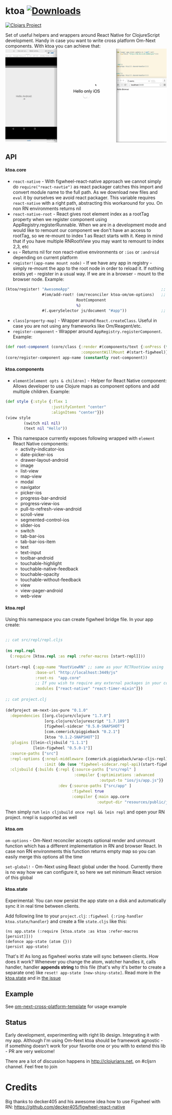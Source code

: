 # ktoa [![Downloads](https://jarkeeper.com/artemyarulin/ktoa/downloads.svg)](https://jarkeeper.com/artemyarulin/ktoa)
[![Clojars Project](http://clojars.org/ktoa/latest-version.svg)](http://clojars.org/ktoa)

Set of useful helpers and wrappers around React Native for ClojureScript development. Handy in case you want to write cross platform Om-Next components. With ktoa you can achieve that: ![om-next-cross-platform-sync-state](om-next-cross-platform-sync-state.gif)

## API

#### ktoa.core

- `react-native` - With figwheel-react-native approach we cannot simply do `require("react-navtie")` as react packager catches this import and convert module name to the full path. As we download new files and `eval` it by ourselves we avoid react packager. This variable requires `react-native` with a right path, abstracting this workaround for you. On non RN environments returns nil
- `react-native-root` - React gives root element index as a rootTag property when we register component using AppRegistry.registerRunnable. When we are in a development mode and would like to remount our component we don't have an access to rootTag, so we re-mount to index 1 as React starts with it. Keep in mind that if you have multiple RNRootView you may want to remount to index 2,3, etc
- `os` - Returns nil for non react-native environments or `:ios` or `:android` depending on current platform
- `register!(app-name mount node)` - If we have any app in registry - simply re-mount the app to the root node in order to reload it. If nothing exists yet - register in a usual way. If we are in a browser - mount to the browser node. Example:
``` clojure
(ktoa/register! "AwesomeApp"                                        ;; App name, same as in your RCTRootView
                #(om/add-root! (om/reconciler ktoa-om/om-options)   ;; Function which accept element to mount to
                               RootComponent
                               %)
                #(.querySelector js/document "#app"))               ;; Optional, function which returns browser node to mount to. Only in case of cross platform development
```
- `class[property-map]` - Wrapper around `React.createClass`. Useful in case you are not using any frameworks like Om/Reagent/etc.
- `register-component` - Wrapper around `AppRegistry.registerComponent`. Example:
``` clojure
(def root-component (core/class {:render #(components/text {:onPress (fn[](start-figwheel))} "Start figwheel")
                                 :componentWillMount #(start-figwheel)}))
(core/register-component app-name (constantly root-component))
```

#### ktoa.components
- `element[element opts & children]` - Helper for React Native component: Allows developer to use Clojure maps as component options and add multiple children. Example:
``` clojure
(def style {:style {:flex 1
                    :justifyContent "center"
                    :alignItems "center"}})
(view style
        (switch nil nil)
        (text nil "Hello"))
```
- This namespace currently exposes following wrapped with `element` React Native components:
    -  activity-indicator-ios
    -  date-picker-ios
    -  drawer-layout-android
    -  image
    -  list-view
    -  map-view
    -  modal
    -  navigator
    -  picker-ios
    -  progress-bar-android
    -  progress-view-ios
    -  pull-to-refresh-view-android
    -  scroll-view
    -  segmented-control-ios
    -  slider-ios
    -  switch
    -  tab-bar-ios
    -  tab-bar-ios-item
    -  text
    -  text-input
    -  toolbar-android
    -  touchable-highlight
    -  touchable-native-feedback
    -  touchable-opacity
    -  touchable-without-feedback
    -  view
    -  view-pager-android
    -  web-view

#### ktoa.repl

Using this namespace you can create figwheel bridge file. In your app create:
``` clojure

;; cat src/repl/repl.cljs

(ns repl.repl
  (:require [ktoa.repl :as repl :refer-macros [start-repl]]))

(start-repl {:app-name "RootViewRN" ;; same as your RCTRootView using
             :base-url "http://localhost:3449/js"
             :root-ns  "app.core"
			 ;; If you wish to require any external packages in your code - specify it here. See issue #1
			 :modules ["react-native" "react-timer-mixin"]})

;; cat project.clj

(defproject om-next-ios-pure "0.1.0"
  :dependencies [[org.clojure/clojure "1.7.0"]
                 [org.clojure/clojurescript "1.7.189"]
                 [figwheel-sidecar "0.5.0-SNAPSHOT"]
                 [com.cemerick/piggieback "0.2.1"]
                 [ktoa "0.1.2-SNAPSHOT"]]
  :plugins [[lein-cljsbuild "1.1.1"]
            [lein-figwheel "0.5.0-1"]]
  :source-paths ["src"]
  :repl-options {:nrepl-middleware [cemerick.piggieback/wrap-cljs-repl]
                 :init (do (use 'figwheel-sidecar.repl-api)(start-figwheel!))}
  :cljsbuild {:builds {:repl {:source-paths ["src/repl" ]
                              :compiler {:optimizations :advanced
                                         :output-to "ios/js/app.js"}}
                       :dev {:source-paths ["src/app" ]
                             :figwheel true
                             :compiler {:main app.core
                                        :output-dir "resources/public/js"}}}})

```
Then simply run `lein cljsbuild once repl && lein repl` and open your RN project. nrepl is supported as well

#### ktoa.om

`om-options` - Om-Next reconciler accepts optional render and unmount function which has a different implementation in RN and browser React. In case non RN environments this function returns empty map so you can easily merge this options all the time

`set-global!` - Om-Next using React global under the hood. Currently there is no way how we can configure it, so here we set minimum React version of this global

#### ktoa.state

Experimental: You can now persist the app state on a disk and automatically sync it in real time between clients.

Add following line to your `project.clj`: `:figwheel {:ring-handler ktoa.state/handler}` and create a file `state.cljs` like this:
```
(ns app.state (:require [ktoa.state :as ktoa :refer-macros [persist]]))
(defonce app-state (atom {}))
(persist app-state)

```
That's it! As long as figwheel works state will sync between clients. How does it work? Whenever you change the atom, watcher handles it, calls handler, handler **appends string** to this file (that's why it's better to create a separate one) like `reset! app-state [new-shiny-state]`. Read more in the [ktoa.state](src/ktoa/state.cljc) and in [the issue](https://github.com/artemyarulin/ktoa/issues/2)

## Example

See [om-next-cross-platform-template](https://github.com/artemyarulin/om-next-cross-platform-template) for usage example

## Status

Early development, experimenting with right lib design. Integrating it with my app. Although I'm using Om-Next ktoa should be framework agnostic - if something doesn't work for your favorite one or you with to extend this lib - PR are very welcome!

There are a lot of discussion happens in http://clojurians.net, on #cljsrn channel. Feel free to join

# Credits

Big thanks to decker405 and his awesome idea how to use Figwheel with RN: https://github.com/decker405/figwheel-react-native
